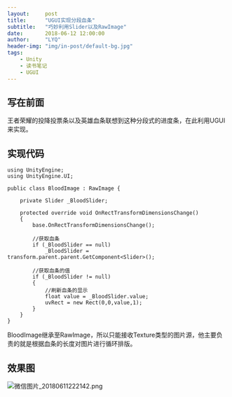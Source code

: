 ```yaml
---
layout:     post
title:      "UGUI实现分段血条"
subtitle:   "巧妙利用Slider以及RawImage"
date:       2018-06-12 12:00:00
author:     "LYQ"
header-img: "img/in-post/default-bg.jpg"
tags:
    - Unity
    - 读书笔记
    - UGUI
---
```


## 写在前面

王者荣耀的投降投票条以及英雄血条联想到这种分段式的进度条，在此利用UGUI来实现。

 
## 实现代码

````
using UnityEngine;
using UnityEngine.UI;

public class BloodImage : RawImage {
    
    private Slider _BloodSlider;

    protected override void OnRectTransformDimensionsChange()
    {
        base.OnRectTransformDimensionsChange();

        //获取血条
        if (_BloodSlider == null)
            _BloodSlider = transform.parent.parent.GetComponent<Slider>();

        //获取血条的值
        if (_BloodSlider != null)
        {
            //刷新血条的显示
            float value = _BloodSlider.value;
            uvRect = new Rect(0,0,value,1);
        }
    }
}

````

BloodImage继承至RawImage，所以只能接收Texture类型的图片源，他主要负责的就是根据血条的长度对图片进行循环排版。

## 效果图

![微信图片_20180611222142.png](https://upload-images.jianshu.io/upload_images/11723713-277737b9742082e1.png?imageMogr2/auto-orient/strip%7CimageView2/2/w/1240)


